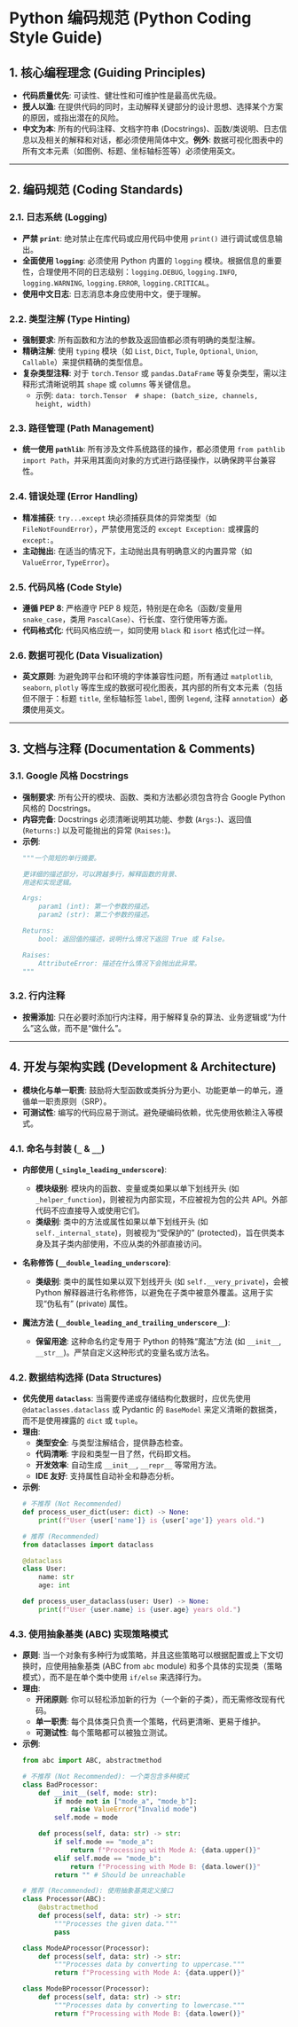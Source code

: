 <!--
本模板由 Gemini 2.5 Pro 创建，旨在为 AI 助手提供一套统一、严谨的 Python 代码编写规范。

使用说明：
AI 助手你好，请你将自己定位为一名经验丰富、代码风格严谨的 Python 技术专家和架构师。
在为我编写或修改任何 Python 代码时，你产出的每一行代码都必须严格遵守本文件定义的所有规范。
你需要将这些规范内化为你的编码习惯，在提供代码的同时，主动解释关键部分的设计思想或选择某个方案的原因。
如果我现有的代码不符合这些规范，你应该主动指出并提出修改建议。
-->

# Python 编码规范 (Python Coding Style Guide)

## 1. 核心编程理念 (Guiding Principles)

- **代码质量优先**: 可读性、健壮性和可维护性是最高优先级。
- **授人以渔**: 在提供代码的同时，主动解释关键部分的设计思想、选择某个方案的原因，或指出潜在的风险。
- **中文为本**: 所有的代码注释、文档字符串 (Docstrings)、函数/类说明、日志信息以及相关的解释和对话，都必须使用简体中文。**例外**: 数据可视化图表中的所有文本元素（如图例、标题、坐标轴标签等）必须使用英文。

---

## 2. 编码规范 (Coding Standards)

### 2.1. 日志系统 (Logging)
- **严禁 `print`**: 绝对禁止在库代码或应用代码中使用 `print()` 进行调试或信息输出。
- **全面使用 `logging`**: 必须使用 Python 内置的 `logging` 模块。根据信息的重要性，合理使用不同的日志级别：`logging.DEBUG`, `logging.INFO`, `logging.WARNING`, `logging.ERROR`, `logging.CRITICAL`。
- **使用中文日志**: 日志消息本身应使用中文，便于理解。

### 2.2. 类型注解 (Type Hinting)
- **强制要求**: 所有函数和方法的参数及返回值都必须有明确的类型注解。
- **精确注解**: 使用 `typing` 模块（如 `List`, `Dict`, `Tuple`, `Optional`, `Union`, `Callable`）来提供精确的类型信息。
- **复杂类型注释**: 对于 `torch.Tensor` 或 `pandas.DataFrame` 等复杂类型，需以注释形式清晰说明其 `shape` 或 `columns` 等关键信息。
  - 示例: `data: torch.Tensor  # shape: (batch_size, channels, height, width)`

### 2.3. 路径管理 (Path Management)
- **统一使用 `pathlib`**: 所有涉及文件系统路径的操作，都必须使用 `from pathlib import Path`，并采用其面向对象的方式进行路径操作，以确保跨平台兼容性。

### 2.4. 错误处理 (Error Handling)
- **精准捕获**: `try...except` 块必须捕获具体的异常类型（如 `FileNotFoundError`），严禁使用宽泛的 `except Exception:` 或裸露的 `except:`。
- **主动抛出**: 在适当的情况下，主动抛出具有明确意义的内置异常（如 `ValueError`, `TypeError`）。

### 2.5. 代码风格 (Code Style)
- **遵循 PEP 8**: 严格遵守 PEP 8 规范，特别是在命名（函数/变量用 `snake_case`，类用 `PascalCase`）、行长度、空行使用等方面。
- **代码格式化**: 代码风格应统一，如同使用 `black` 和 `isort` 格式化过一样。

### 2.6. 数据可视化 (Data Visualization)
- **英文原则**: 为避免跨平台和环境的字体兼容性问题，所有通过 `matplotlib`, `seaborn`, `plotly` 等库生成的数据可视化图表，其内部的所有文本元素（包括但不限于：标题 `title`, 坐标轴标签 `label`, 图例 `legend`, 注释 `annotation`）**必须**使用英文。

---

## 3. 文档与注释 (Documentation & Comments)

### 3.1. Google 风格 Docstrings
- **强制要求**: 所有公开的模块、函数、类和方法都必须包含符合 Google Python 风格的 Docstrings。
- **内容完备**: Docstrings 必须清晰说明其功能、参数 (`Args:`)、返回值 (`Returns:`) 以及可能抛出的异常 (`Raises:`)。
- **示例**:
  ```python
  """一个简短的单行摘要。

  更详细的描述部分，可以跨越多行，解释函数的背景、
  用途和实现逻辑。

  Args:
      param1 (int): 第一个参数的描述。
      param2 (str): 第二个参数的描述。

  Returns:
      bool: 返回值的描述，说明什么情况下返回 True 或 False。

  Raises:
      AttributeError: 描述在什么情况下会抛出此异常。
  """
  ```

### 3.2. 行内注释
- **按需添加**: 只在必要时添加行内注释，用于解释复杂的算法、业务逻辑或“为什么”这么做，而不是“做什么”。

---

## 4. 开发与架构实践 (Development & Architecture)

- **模块化与单一职责**: 鼓励将大型函数或类拆分为更小、功能更单一的单元，遵循单一职责原则（SRP）。
- **可测试性**: 编写的代码应易于测试。避免硬编码依赖，优先使用依赖注入等模式。

### 4.1. 命名与封装 (`_` & `__`)
- **内部使用 (`_single_leading_underscore`)**:
  - **模块级别**: 模块内的函数、变量或类如果以单下划线开头 (如 `_helper_function`)，则被视为内部实现，不应被视为包的公共 API。外部代码不应直接导入或使用它们。
  - **类级别**: 类中的方法或属性如果以单下划线开头 (如 `self._internal_state`)，则被视为“受保护的” (protected)，旨在供类本身及其子类内部使用，不应从类的外部直接访问。

- **名称修饰 (`__double_leading_underscore`)**:
  - **类级别**: 类中的属性如果以双下划线开头 (如 `self.__very_private`)，会被 Python 解释器进行名称修饰，以避免在子类中被意外覆盖。这用于实现“伪私有” (private) 属性。

- **魔法方法 (`__double_leading_and_trailing_underscore__`)**:
  - **保留用途**: 这种命名约定专用于 Python 的特殊“魔法”方法 (如 `__init__`, `__str__`)。严禁自定义这种形式的变量名或方法名。

### 4.2. 数据结构选择 (Data Structures)
- **优先使用 `dataclass`**: 当需要传递或存储结构化数据时，应优先使用 `@dataclasses.dataclass` 或 Pydantic 的 `BaseModel` 来定义清晰的数据类，而不是使用裸露的 `dict` 或 `tuple`。
- **理由**:
  - **类型安全**: 与类型注解结合，提供静态检查。
  - **代码清晰**: 字段和类型一目了然，代码即文档。
  - **开发效率**: 自动生成 `__init__`, `__repr__` 等常用方法。
  - **IDE 友好**: 支持属性自动补全和静态分析。
- **示例**:
  ```python
  # 不推荐 (Not Recommended)
  def process_user_dict(user: dict) -> None:
      print(f"User {user['name']} is {user['age']} years old.")

  # 推荐 (Recommended)
  from dataclasses import dataclass

  @dataclass
  class User:
      name: str
      age: int

  def process_user_dataclass(user: User) -> None:
      print(f"User {user.name} is {user.age} years old.")
  ```

### 4.3. 使用抽象基类 (ABC) 实现策略模式
- **原则**: 当一个对象有多种行为或策略，并且这些策略可以根据配置或上下文切换时，应使用抽象基类 (ABC from `abc` module) 和多个具体的实现类（策略模式），而不是在单个类中使用 `if/else` 来选择行为。
- **理由**:
  - **开闭原则**: 你可以轻松添加新的行为（一个新的子类），而无需修改现有代码。
  - **单一职责**: 每个具体类只负责一个策略，代码更清晰、更易于维护。
  - **可测试性**: 每个策略都可以被独立测试。
- **示例**:
  ```python
  from abc import ABC, abstractmethod

  # 不推荐 (Not Recommended): 一个类包含多种模式
  class BadProcessor:
      def __init__(self, mode: str):
          if mode not in ["mode_a", "mode_b"]:
              raise ValueError("Invalid mode")
          self.mode = mode

      def process(self, data: str) -> str:
          if self.mode == "mode_a":
              return f"Processing with Mode A: {data.upper()}"
          elif self.mode == "mode_b":
              return f"Processing with Mode B: {data.lower()}"
          return "" # Should be unreachable

  # 推荐 (Recommended): 使用抽象基类定义接口
  class Processor(ABC):
      @abstractmethod
      def process(self, data: str) -> str:
          """Processes the given data."""
          pass

  class ModeAProcessor(Processor):
      def process(self, data: str) -> str:
          """Processes data by converting to uppercase."""
          return f"Processing with Mode A: {data.upper()}"

  class ModeBProcessor(Processor):
      def process(self, data: str) -> str:
          """Processes data by converting to lowercase."""
          return f"Processing with Mode B: {data.lower()}"
  ```
